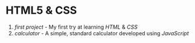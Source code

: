 # HTML5 & CSS
1) *first project* - My first try at learning *HTML* & *CSS*
2) *calculator* - A simple, standard calculator developed using *JavaScript*